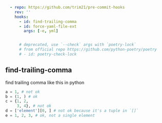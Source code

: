 ```yaml
  - repo: https://github.com/trim21/pre-commit-hooks
    rev: ''
    hooks:
      - id: find-trailing-comma
      - id: force-yaml-file-ext
        args: [-e, yml]


      # deprecated, use `--check` args with `poetry-lock` 
      # from official repo https://github.com/python-poetry/poetry
      # - id: poetry-check-lock
```


## find-trailing-comma

find trailing comma like this in python

```python
a = 1, # not ok
b = (1, ) # ok
c = {1, 2,
     3, 4}, # not ok
d = ['element'][0, ] # not ok because it's a tuple in `[]`
e = 1, 2, 3, # ok, not a single element
```
